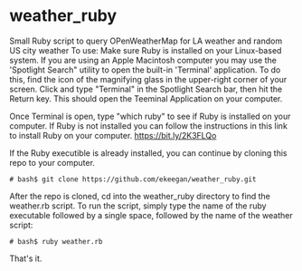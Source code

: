 # weather_ruby
Small Ruby script to query OPenWeatherMap for LA weather and random US city weather
To use:
Make sure Ruby is installed on your Linux-based system.  If you are using an Apple Macintosh computer you may use the 'Spotlight Search" utility to open the built-in 'Terminal' application.  To do this, find the icon of the magnifying glass in the upper-right corner of your screen.  Click and type "Terminal" in the Spotlight Search bar, then hit the Return key.  This should open the Teeminal Application on your computer.

Once Terminal is open, type "which ruby" to see if Ruby is installed on your computer.  If Ruby is not installed you can follow the instructions in this link to install Ruby on your computer.
https://bit.ly/2K3FLQo

If the Ruby executible is already installed, you can continue by cloning this repo to your computer.
````
# bash$ git clone https://github.com/ekeegan/weather_ruby.git
````

After the repo is cloned, cd into the weather_ruby directory to find the weather.rb script.  To run the script, simply type the name of the ruby executable followed by a single space, followed by the name of the weather script:
````
# bash$ ruby weather.rb
````

That's it.

